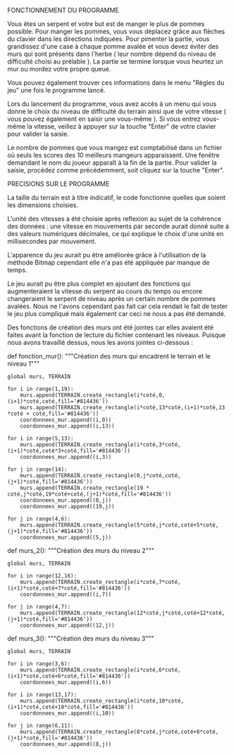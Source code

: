 FONCTIONNEMENT DU PROGRAMME


Vous êtes un serpent et votre but est de manger le plus de pommes possible.
Pour manger les pommes, vous vous déplacez grâce aux flèches du clavier dans les directions indiquées.
Pour pimenter la partie, vous grandissez d'une case à chaque pomme avalée et vous devez éviter des murs qui sont présents dans l'herbe ( leur nombre dépend du niveau de difficulté choisi au prélable ).
La partie se termine lorsque vous heurtez un mur ou mordez votre propre queue.

Vous pouvez également trouver ces informations dans le menu "Règles du jeu" une fois le programme lancé.

Lors du lancement du programme, vous avez accès à un menu qui vous donne le choix du niveau de difficulté du terrain ainsi que de votre vitesse ( vous pouvez également en saisir une vous-même ). Si vous entrez vous-même la vitesse, veillez à appuyer sur la touche "Enter" de votre clavier pour valider la saisie.

Le nombre de pommes que vous mangez est comptabilisé dans un fichier où seuls les scores des 10 meilleurs mangeurs apparaissent.
Une fenêtre demandant le nom du joueur apparaît à la fin de la partie. Pour valider la saisie, procédez comme précédemment, soit cliquez sur la touche "Enter".



PRECISIONS SUR LE PROGRAMME


La taille du terrain est à titre indicatif, le code fonctionne quelles que soient les dimensions choisies.

L'unité des vitesses a été choisie après reflexion au sujet de la cohérence des données : une vitesse en mouvements par seconde aurait donné suite à des valeurs numériques décimales, ce qui explique le choix d'une unité en millisecondes par mouvement.

L'apparence du jeu aurait pu être améliorée grâce à l'utilisation de la méthode Bitmap cependant elle n'a pas été appliquée par manque de temps.

Le jeu aurait pu être plus complet en ajoutant des fonctions qui augmenteraient la vitesse du serpent au cours du temps ou encore changeraient le serpent de niveau après un certain nombre de pommes avalées. Nous ne l'avons cependant pas fait car cela rendait le fait de tester le jeu plus compliqué mais également car ceci ne nous a pas été demandé.

Des fonctions de création des murs ont été jointes car elles avaient été faites avant la fonction de lecture du fichier contenant les niveaux. Puisque nous avons travaillé dessus, nous les avons jointes ci-dessous :


def fonction_mur():
    """Création des murs qui encadrent le terrain et le niveau 1"""

    global murs, TERRAIN

    for i in range(1,19):
        murs.append(TERRAIN.create_rectangle(i*coté,0,(i+1)*coté,coté,fill='#814436'))
        murs.append(TERRAIN.create_rectangle(i*coté,13*coté,(i+1)*coté,13 *coté + coté,fill='#814436'))
        coordonnees_mur.append((i,0))
        coordonnees_mur.append((i,13))

    for i in range(5,13):
        murs.append(TERRAIN.create_rectangle(i*coté,3*coté,(i+1)*coté,coté*3+coté,fill='#814436'))
        coordonnees_mur.append((i,3))
    
    for j in range(14):
        murs.append(TERRAIN.create_rectangle(0,j*coté,coté,(j+1)*coté,fill='#814436'))
        murs.append(TERRAIN.create_rectangle(19 * coté,j*coté,19*coté+coté,(j+1)*coté,fill='#814436'))
        coordonnees_mur.append((0,j))
        coordonnees_mur.append((19,j))
    
    for j in range(4,6):
        murs.append(TERRAIN.create_rectangle(5*coté,j*coté,coté+5*coté,(j+1)*coté,fill='#814436'))
        coordonnees_mur.append((5,j))


def murs_2():
    """Création des murs du niveau 2"""

    global murs, TERRAIN

    for i in range(12,16):
        murs.append(TERRAIN.create_rectangle(i*coté,7*coté,(i+1)*coté,coté+7*coté,fill='#814436'))
        coordonnees_mur.append((i,7))
    
    for j in range(4,7):
        murs.append(TERRAIN.create_rectangle(12*coté,j*coté,coté+12*coté,(j+1)*coté,fill='#814436'))
        coordonnees_mur.append((12,j))


def murs_3():
    """Création des murs du niveau 3"""

    global murs, TERRAIN

    for i in range(3,6):
        murs.append(TERRAIN.create_rectangle(i*coté,6*coté,(i+1)*coté,coté+6*coté,fill='#814436'))
        coordonnees_mur.append((i,6))
    
    for i in range(13,17):
        murs.append(TERRAIN.create_rectangle(i*coté,10*coté,(i+1)*coté,coté+10*coté,fill='#814436'))
        coordonnees_mur.append((i,10))
    
    for j in range(6,11):
        murs.append(TERRAIN.create_rectangle(8*coté,j*coté,coté+8*coté,(j+1)*coté,fill='#814436'))
        coordonnees_mur.append((8,j))